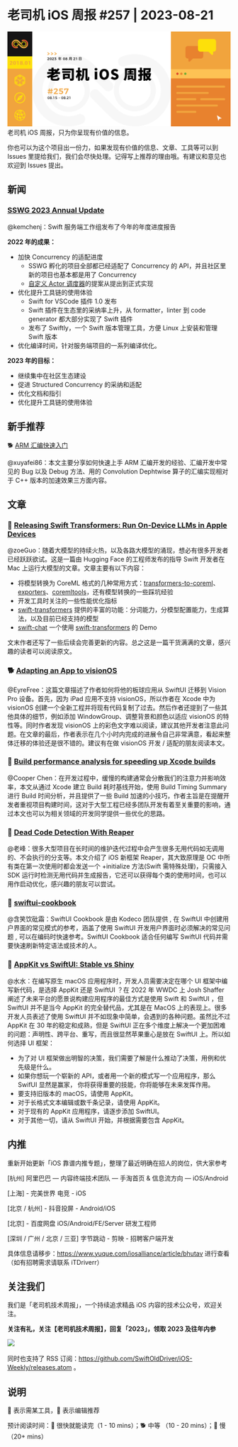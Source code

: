 # 老司机 iOS 周报 #257 | 2023-08-21

![ios-weekly](https://github.com/SwiftOldDriver/iOS-Weekly/blob/master/assets/weekly-header/257.png?raw=true)
老司机 iOS 周报，只为你呈现有价值的信息。

你也可以为这个项目出一份力，如果发现有价值的信息、文章、工具等可以到 Issues 里提给我们，我们会尽快处理。记得写上推荐的理由哦。有建议和意见也欢迎到 Issues 提出。

## 新闻

### [SSWG 2023 Annual Update](https://www.swift.org/blog/sswg-update-2023/)

@kemchenj：Swift 服务端工作组发布了今年的年度进度报告

**2022 年的成果：**

- 加快 Concurrency 的适配进度
  - SSWG 孵化的项目全部都已经适配了 Concurrency 的 API，并且社区里新的项目也基本都是用了 Concurrency
  - [自定义 Actor 调度器](https://github.com/apple/swift-evolution/blob/main/proposals/0392-custom-actor-executors.md)的提案从提出到正式实现
- 优化提升工具链的使用体验
  - Swift for VSCode 插件 1.0 发布
  - Swift 插件在生态里的采纳率上升，从 formatter，linter 到 code generator 都大部分实现了 Swift 插件
  - 发布了 Swiftly，一个 Swift 版本管理工具，方便 Linux 上安装和管理 Swift 版本
- 优化编译时间，针对服务端项目的一系列编译优化。

**2023 年的目标：**

- 继续集中在社区生态建设
- 促进 Structured Concurrency 的采纳和适配
- 优化文档和指引
- 优化提升工具链的使用体验

## 新手推荐

🐕 [ARM 汇编快速入门](https://mp.weixin.qq.com/s/-RQ_gtI0siCJ9cKO-hAFWg)

@xuyafei86：本文主要分享如何快速上手 ARM 汇编开发的经验、汇编开发中常见的 Bug 以及 Debug 方法、用的 Convolution Dephtwise 算子的汇编实现相对于 C++ 版本的加速效果三方面内容。

## 文章

### 🐢 [Releasing Swift Transformers: Run On-Device LLMs in Apple Devices](https://huggingface.co/blog/swift-coreml-llm)

@zoeGuo：随着大模型的持续火热，以及各路大模型的涌现，想必有很多开发者已经跃跃欲试。这是一篇由 Hugging Face 的工程师发布的指导 Swift 开发者在 Mac 上运行大模型的文章。文章主要有以下内容：
- 将模型转换为 CoreML 格式的几种常用方式：[transformers-to-coreml](https://huggingface.co/spaces/coreml-projects/transformers-to-coreml)、[exporters](https://github.com/huggingface/exporters)、[coremltools](https://github.com/apple/coremltools)，还有模型转换的一些踩坑经验
- 开发工具时关注的一些性能优化指标
-	[swift-transformers](https://github.com/huggingface/swift-transformers) 提供的丰富的功能：分词能力，分模型配置能力，生成算法，以及目前已经支持的模型
-	[swift-chat](https://github.com/huggingface/swift-chat) 一个使用 [swift-transformers](https://github.com/huggingface/swift-transformers) 的 Demo

文末作者还写了一些后续会完善更新的内容。总之这是一篇干货满满的文章，感兴趣的读者可以阅读原文。

### 🐕 [Adapting an App to visionOS](https://varrall.substack.com/p/adapting-an-app-to-visionos)

@EyreFree：这篇文章描述了作者如何将他的板球应用从 SwiftUI 迁移到 Vision Pro 设备。首先，因为 iPad 应用不支持 visionOS，所以作者在 Xcode 中为 visionOS 创建一个全新工程并将现有代码复制了过去。然后作者还提到了一些其他具体的细节，例如添加 WindowGroup、调整背景和颜色以适应 visionOS 的特性等。同时作者发现 visionOS 上的彩色文字难以阅读，建议其他开发者注意此问题。在文章的最后，作者表示在几个小时内完成的进展令自己非常满意，看起来整体迁移的体验还是很不错的。建议有在做 visionOS 开发 / 适配的朋友阅读本文。

### 🐎 [Build performance analysis for speeding up Xcode builds](https://www.avanderlee.com/optimization/analysing-build-performance-xcode/)

@Cooper Chen：在开发过程中，缓慢的构建通常会分散我们的注意力并影响效率，本文从通过 Xcode 建立 Build 耗时基线开始，使用 Build Timing Summary 进行 Build 时间分析，并且提供了一些 Build 加速的小技巧，作者主旨是在提醒开发者重视项目构建时间，这对于大型工程已经多团队开发有着至关重要的影响，通过本文也可以为相关领域的开发同学提供一些优化的思路。

### 🐎 [Dead Code Detection With Reaper](https://www.emergetools.com/blog/posts/dead-code-detection-with-reaper)

@老峰：很多大型项目在长时间的维护迭代过程中会产生很多无用代码如无调用的、不会执行的分支等。本文介绍了 iOS 新框架 Reaper，其大致原理是 OC 中所有类在第一次使用时都会发送一个 +initialize 方法(Swift 需特殊处理)，只需接入 SDK 运行时检测无用代码并生成报告，它还可以获得每个类的使用时间，也可以用作启动优化，感兴趣的朋友可以尝试。

### 🐢 [swiftui-cookbook](https://www.kodeco.com/books/swiftui-cookbook)

@含笑饮砒霜：SwiftUI Cookbook 是由 Kodeco 团队提供 , 在 SwiftUI 中创建用户界面的常见模式的参考，涵盖了使用 SwiftUI 开发用户界面时必须解决的常见问题 , 可以在编码时快速参考。SwiftUI Cookbook 适合任何编写 SwiftUI 代码并需要快速刷新特定语法或技术的人。

### 🐎 [AppKit vs SwiftUI: Stable vs Shiny](https://milen.me/writings/appkit-vs-swiftui-stable-vs-shiny/)

@水水：在编写原生 macOS 应用程序时，开发人员需要决定在哪个 UI 框架中编写新代码，是选择 AppKit 还是 SwiftUI ？在 2022 年 WWDC 上 Josh Shaffer 阐述了未来平台的愿景说构建应用程序的最佳方式是使用 Swift 和 SwiftUI ，但 SwiftUI 并不是当今 AppKit 的完全替代品，尤其是在 MacOS 上的表现上。很多开发人员表述了使用 SwiftUI 并不如现象中简单，会遇到的各种问题。虽然比不过 AppKit 在 30 年的稳定和成熟，但是 SwiftUI 正在多个维度上解决一个更加困难的问题：声明性、跨平台、重写，而且很显然苹果重心是放在 SwiftUI 上。所以如何选择 UI 框架：

- 为了对 UI 框架做出明智的决策，我们需要了解是什么推动了决策，用例和优先级是什么。
- 如果你想玩一个崭新的 API，或者用一个新的模式写一个应用程序，那么 SwifUI 显然是赢家， 你将获得重要的技能，你将能够在未来发挥作用。
- 要支持旧版本的 macOS，请使用 AppKit。
- 对于长格式文本编辑或数千条记录，请使用 AppKit。
- 对于现有的 AppKit 应用程序，请逐步添加 SwiftUI。
- 对于其他一切，请从 SwiftUI 开始，并根据需要包含 AppKit。


## 内推

重新开始更新「iOS 靠谱内推专题」，整理了最近明确在招人的岗位，供大家参考

[杭州] 阿里巴巴 — 内容终端技术团队 — 手淘首页 & 信息流方向 — iOS/Android

[上海] - 完美世界 电竞 - iOS

[北京 / 杭州] - 抖音投屏 - Android/iOS

[北京] - 百度网盘 iOS/Android/FE/Server 研发工程师

[深圳 / 广州 / 北京 / 三亚] 字节跳动 - 剪映 - 招聘客户端开发

具体信息请移步：https://www.yuque.com/iosalliance/article/bhutav 进行查看（如有招聘需求请联系 iTDriverr）

## 关注我们

我们是「老司机技术周报」，一个持续追求精品 iOS 内容的技术公众号，欢迎关注。

**关注有礼，关注【老司机技术周报】，回复「2023」，领取 2023 及往年内参**

![](https://github.com/SwiftOldDriver/iOS-Weekly/blob/master/assets/qrcode_for_wechat.jpg?raw=true)

同时也支持了 RSS 订阅：https://github.com/SwiftOldDriver/iOS-Weekly/releases.atom 。

## 说明

🚧 表示需某工具，🌟 表示编辑推荐

预计阅读时间：🐎 很快就能读完（1 - 10 mins）；🐕 中等 （10 - 20 mins）；🐢 慢（20+ mins）
